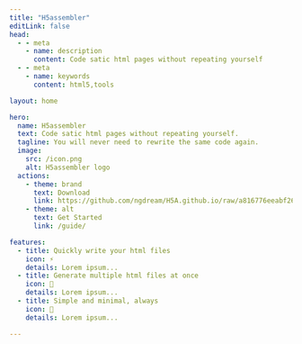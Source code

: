 ```yaml
---
title: "H5assembler"
editLink: false
head:
  - - meta
    - name: description
      content: Code satic html pages without repeating yourself
  - - meta
    - name: keywords
      content: html5,tools

layout: home

hero:
  name: H5assembler
  text: Code satic html pages without repeating yourself.
  tagline: You will never need to rewrite the same code again.
  image:
    src: /icon.png
    alt: H5assembler logo
  actions:
    - theme: brand
      text: Download
      link: https://github.com/ngdream/H5A.github.io/raw/a816776eeabf26787453441d24c886330f460ab0/setup/H5assembler-window-64-bit.zip
    - theme: alt
      text: Get Started
      link: /guide/

features:
  - title: Quickly write your html files
    icon: ⚡️
    details: Lorem ipsum...
  - title: Generate multiple html files at once
    icon: 📄
    details: Lorem ipsum...
  - title: Simple and minimal, always
    icon: 🎯
    details: Lorem ipsum...    

---
```

